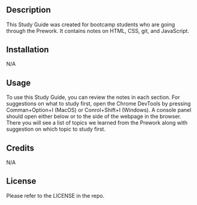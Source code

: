 # <Prework Study Guide Webpage>

## Description

This Study Guide was created for bootcamp students who are going through the Prework. It contains notes on HTML, CSS, git, and JavaScript.

## Installation

N/A

## Usage

To use this Study Guide, you can review the notes in each section. For suggestions on what to study first, open the Chrome DevTools by pressing Comman+Option+I (MacOS) or Conrol+Shift+I (Windows). A console panel should open either below or to the side of the webpage in the browser. There you will see a list of topics we learned from the Prework along with suggestion on which topic to study first. 

## Credits

N/A

## License

Please refer to the LICENSE in the repo.